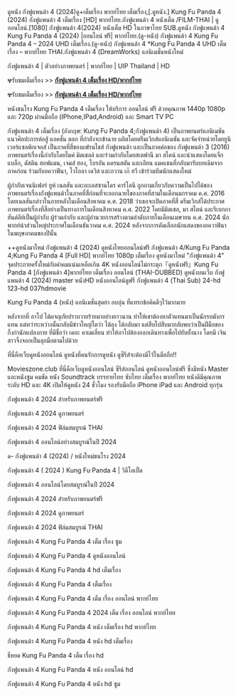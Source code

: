 ดูหนัง กังฟูแพนด้า 4 (2024)ดู+เต็มเรื่อง พากย์ไทย เต็มเรื่อง,[.ดูหนัง.] Kung Fu Panda 4 (2024) กังฟูแพนด้า 4 เต็มเรื่อง [HD] พากย์ไทย.กังฟูแพนด้า 4 หนังเต็ม /FILM-THAI | ดูออนไลน์.[1080] กังฟูแพนด้า 4(2024) หนังเต็ม HD ในภาษาไทย SUB.ดูหนัง กังฟูแพนด้า 4 Kung Fu Panda 4 (2024) |ออนไลน์ ฟรี| พากย์ไทย.(ดู-หนัง) กังฟูแพนด้า 4 Kung Fu Panda 4 – 2024 UHD เต็มเรื่อง.(ดู-หนัง) กังฟูแพนด้า 4 *Kung Fu Panda 4 UHD เต็มเรื่อง – พากย์ไทย THAI.กังฟูแพนด้า 4 (DreamWorks) แอนิเมชั่นหนังใหม่

กังฟูแพนด้า 4 | ตัวอย่างภาพยนตร์ | พากย์ไทย | UIP Thailand | HD

✾รับชมเต็มเรื่อง >> **[กังฟูแพนด้า 4 เต็มเรื่อง HD/พากย์ไทย](https://hd.lemovies.top/th/movie/1011985/kung-fu-panda-4)**

✾รับชมเต็มเรื่อง >> **[กังฟูแพนด้า 4 เต็มเรื่อง HD/พากย์ไทย](https://hd.lemovies.top/th/movie/1011985/kung-fu-panda-4)**

หนังชนโรง Kung Fu Panda 4 เต็มเรื่อง ให้บริการ ออนไลน์ ฟรี ด้วยคุณภาพ 1440p 1080p และ 720p ผ่านมือถือ (IPhone,IPad,Android) และ Smart TV PC

กังฟูแพนด้า 4 เต็มเรื่อง (อังกฤษ: Kung Fu Panda 4;กังฟูแพนด้า 4) เป็นภาพยนตร์แอนิเมชันแนวศิลปะการต่อสู้ แอคชั่น ตลก ที่กำลังจะเข้าฉาย ผลิตโดยดรีมเวิกส์แอนิเมชัน และจัดจำหน่ายโดยยูนิเวอร์แซลพิกเจอส์ เป็นภาคที่สี่ของแฟรนไชส์ กังฟูแพนด้า และเป็นภาคต่อของ กังฟูแพนด้า 3 (2016) ภาพยนตร์เรื่องนี้กำกับโดยไมค์ มิตเชลล์ และร่วมกำกับโดยสเตฟานี มา สไตน์ และนำแสดงโดยแจ็ก แบล็ก, ดัสติน ฮอฟแมน, เจมส์ ฮอง, ไบรอัน แครนสตัน และเอียน แมคเชนที่กลับมารับบทเดิมจากภาคก่อน ร่วมกับอควาฟินา, ไวโอลา เดวิส และกวาน เก๊ ฮวี เข้าร่วมทีมนักแสดงใหม่

ผู้กำกับเจนนิเฟอร์ ยูห์ เนลสัน และอะเลสซานโดร คาร์โลนี ถูกถามเกี่ยวกับความเป็นไปได้ของภาพยนตร์เรื่องกังฟูแพนด้าในภาคที่สี่ก่อนที่จะออกฉายใของภาคที่สามในเดือนมกราคม ค.ศ. 2016 โดยเนลสันกล่าวในภายหลังในเดือนสิงหาคม ค.ศ. 2018 ว่าเธอจะเปิดภาคที่สี่ ดรีมเวิกส์ได้ประกาศภาพยนตร์เรื่องที่สี่อย่างเป็นทางการในเดือนสิงหาคม ค.ศ. 2022 โดยมีมิตเชล, มา สไตน์ และรีเบกกา ฮันต์ลีย์เป็นผู้กำกับ ผู้ร่วมกำกับ และผู้อำนวยการสร้างตามลำดับภายในเดือนเมษายน ค.ศ. 2024 นักพากย์นำส่วนใหญ่ประกาศในเดือนธันวาคม ค.ศ. 2024 หลังจากการคัดเลือกนักแสดงของอควาฟินาในพฤษภาคมของปีนั้น

++ดูหนังมาใหม่ กังฟูแพนด้า 4 (2024) ดูหนังไทยออนไลน์ฟรี กังฟูแพนด้า 4/Kung Fu Panda 4;Kung Fu Panda 4 [Full HD] พากย์ไทย 1080p เต็มเรื่อง ดูหนังมาใหม่ "กังฟูแพนด้า 4" จุดประกายครั้งใหม่กับคำคมแน่นเหลือเกิน 4K หนังออนไลน์ไม่กระตุก『ดูหนังฟรี』Kung Fu Panda 4 [กังฟูแพนด้า 4]พากย์ไทย เต็มเรื่อง ออนไลน์ (THAI-DUBBED) ดูหนังบนเว็บ กังฟูแพนด้า 4 (2024) master หนังHD หนังออนไลน์ดูฟรี กังฟูแพนด้า 4 (Thai Sub) 24-hd 123-hd 037hdmovie

Kung Fu Panda 4 (หนัง) แอนิเมชั่นสุดฮา อบอุ่น ที่แทรกข้อคิดดีๆไว้มากมาย

หลังจากที่ อาโป ได้ผจญภัยปราบวายร้ายมาอย่างยาวนาน ทำให้เขาต้องหาตัวแทนมาเป็นนักรบมังกรแทน แต่ทว่าระหว่างนั้นกลับมีข่าวใหญ่โตว่า ไต้ลุง ได้กลับมา แต่สืบไปสืบมากลับพบว่าเป็นฝีมือของกิ้งก่านักแปลงกาย ที่มีชื่อว่า เดอะ คาเมเลี่ยน ทำให้อาโปต้องออกเดินทางเพื่อไปยับยั้งนาง โดยมี เจิน สาวจิ้งจอกเป็นลุกมือตามไปด้วย

ที่นี่คือเว็บดูหนังออนไลน์ ดูหนังที่คนรักการดูหนัง ดูซีรีส์จะต้องมีไว้ในมือถือ!!

Movieszone.club ที่นี่คือเว็บดูหนังออนไลน์ ซีรีส์ออนไลน์ ดูหนังออนไลน์ฟรี ซึ่งมีหนัง Master และหนังซูม คมชัด หนัง Soundtrack บรรยายไทย ซับไทย เต็มเรื่อง พากย์ไทย หนังดีมีคุณภาพระดับ HD และ 4K เปิดให้ดูหนัง 24 ชั่วโมง รองรับมือถือ iPhone iPad และ Android ทุกรุ่น

กังฟูแพนด้า 4 2024 สำหรับภาพยนตร์ฟรี

กังฟูแพนด้า 4 2024 ดูภาพยนตร์

กังฟูแพนด้า 4 2024 ฟิล์มสมบูรณ์ THAI

กังฟูแพนด้า 4 ออนไลน์อย่างสมบูรณ์ในปี 2024

ด- กังฟูแพนด้า 4 (2024) / หนังใหม่ชนโรง 2024

กังฟูแพนด้า 4 ( 2024 ) Kung Fu Panda 4 | วิดีโอเป็ด

กังฟูแพนด้า 4 ออนไลน์โดยสมบูรณ์ในปี 2024

กังฟูแพนด้า 4 2024 สำหรับภาพยนตร์ฟรี

กังฟูแพนด้า 4 2024 ดูภาพยนตร์

กังฟูแพนด้า 4 2024 ฟิล์มสมบูรณ์ THAI

กังฟูแพนด้า 4 Kung Fu Panda 4 เต็ม เรื่อง ซูม

กังฟูแพนด้า 4 Kung Fu Panda 4 ดูหนังออนไลน์

กังฟูแพนด้า 4 Kung Fu Panda 4 hd เต็มเรื่อง

กังฟูแพนด้า 4 Kung Fu Panda 4 เต็มเรื่อง

กังฟูแพนด้า 4 Kung Fu Panda 4 เต็ม เรื่อง ออนไลน์ พากย์ไทย

กังฟูแพนด้า 4 Kung Fu Panda 4 2024 เต็ม เรื่อง ออนไลน์ พากย์ไทย

กังฟูแพนด้า 4 Kung Fu Panda 4 หนัง เต็มเรื่อง hd พากย์ไทย

กังฟูแพนด้า 4 Kung Fu Panda 4 หนัง hd เต็มเรื่อง

ธี่หยด Kung Fu Panda 4 เต็ม เรื่อง hd

กังฟูแพนด้า 4 Kung Fu Panda 4 หนัง ออนไลน์ hd

กังฟูแพนด้า 4 Kung Fu Panda 4 หนัง hd ซูม
